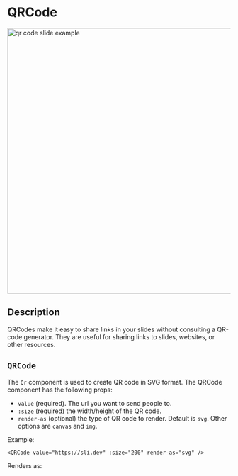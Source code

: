 # QRCode

<img src="/screenshots/38.png" alt="qr code slide example" width="600" class="screenshot mb-10 mt-10"/>

## Description

QRCodes make it easy to share links in your slides without consulting a QR-code generator. They are useful for sharing links to slides, websites, or other resources.

## `QRCode`

The `Qr` component is used to create QR code in SVG format. The QRCode component has the following props:

- `value` (required). The url you want to send people to.
- `:size` (required) the width/height of the QR code.
- `render-as` (optional) the type of QR code to render. Default is `svg`. Other options are `canvas` and `img`.

Example:

```vue
<QRCode value="https://sli.dev" :size="200" render-as="svg" />
```

Renders as:
<QRCode value="https://sli.dev" :size="200" render-as="svg"/>
